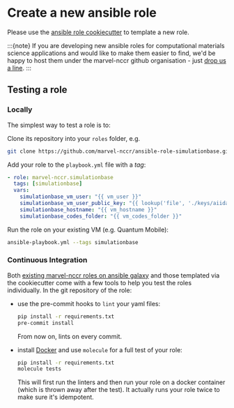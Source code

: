 # Create a new ansible role

Please use the [ansible role cookiecutter](https://github.com/marvel-nccr/cookiecutter-ansible-role) to template a new role.

:::{note}
If you are developing new ansible roles for computational materials science applications and would like to make them easier to find, we'd be happy to host them under the marvel-nccr github organisation - just [drop us a line](mailto:developers@materialscloud.org).
:::

## Testing a role

### Locally

The simplest way to test a role is to:

Clone its repository into your `roles` folder, e.g.

```bash
git clone https://github.com/marvel-nccr/ansible-role-simulationbase.git roles/marvel-nccr.simulationbase
```

Add your role to the `playbook.yml` file with a *tag*:

```yaml
- role: marvel-nccr.simulationbase
  tags: [simulationbase]
  vars:
    simulationbase_vm_user: "{{ vm_user }}"
    simulationbase_vm_user_public_key: "{{ lookup('file', './keys/aiida_tutorial_aiidaaccount.pub') }}"
    simulationbase_hostname: "{{ vm_hostname }}"
    simulationbase_codes_folder: "{{ vm_codes_folder }}"
```

Run the role on your existing VM (e.g. Quantum Mobile):

```bash
ansible-playbook.yml --tags simulationbase
```

### Continuous Integration

Both [existing marvel-nccr roles on ansible galaxy](https://galaxy.ansible.com/marvel-nccr) and those templated via the cookiecutter come with a few tools to help you test the roles individually.
In the git repository of the role:

* use the pre-commit hooks to `lint` your yaml files:

  ```bash
  pip install -r requirements.txt
  pre-commit install
  ```

  From now on, lints on every commit.

* install [Docker](https://www.docker.com/products/docker-desktop) and use `molecule` for a full test of your role:

  ```bash
  pip install -r requirements.txt
  molecule tests
  ```

  This will first run the linters and then run your role on a docker container (which is thrown away after the test).
  It actually runs your role twice to make sure it's idempotent.
